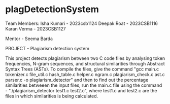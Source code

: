 # plagDetectionSystem
Team Members: 
Isha Kumari - 2023csb1124 
Deepak Roat - 2023CSB1116 
Karan Verma	- 2023CSB1127 

Mentor - Seema Barda

PROJECT - Plagiarism detection system

This project detects plagiarism between two C code files by analysing token frequencies, N-gram sequences, 
and structural similarities through Abstract Syntax Trees (ASTs).
To compile the files, give the command 
"gcc main.c tokenizer.c file_util.c hash_table.c helper.c ngram.c plagiarism_check.c ast.c parser.c  -o plagiarism_detector" and then to find out the percentage similarities betweeen the input files, run the main.c file using the command - "./plagiarism_detector test1.c test2.c", where test1.c and test2.c are the files in which similarities is being calculated.
